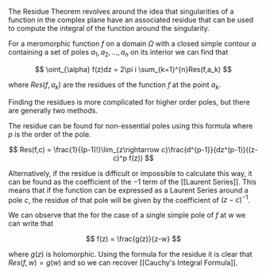 The Residue Theorem revolves around the idea that singularities of a function in the complex plane have an associated residue that can be used to compute the integral of the function around the singularity.

For a meromorphic function $f$ on a domain $\Omega$ with a closed simple contour $\alpha$ containing a set of poles $a_1, a_2, ... , a_n$ on its interior we can find that

$$
\oint_{\alpha} f(z)dz = 2\pi i \sum_{k=1}^{n}Res(f,a_k)
$$

where $Res(f, a_k)$ are the residues of the function $f$ at the point $a_k$.

Finding the residues is more complicated for higher order poles, but there are generally two methods.

The residue can be found for non-essential poles using this formula where $p$ is the order of the pole.

$$
	Res(f,c) = \frac{1}{(p-1)!}\lim_{z\rightarrow c}\frac{d^{p-1}}{dz^(p-1)}((z-c)^p f(z))
$$

Alternatively, if the residue is difficult or impossible to calculate this way, it can be found as the coefficient of the $-1$ term of the [[Laurent Series]]. This means that if the function can be expressed as a Laurent Series around a pole $c$, the residue of that pole will be given by the coefficient of $(z-c)^{-1}$. 

We can observe that the for the case of a single simple pole of $f$ at $w$ we can write that

$$
f(z) = \frac{g(z)}{z-w}
$$

where $g(z)$ is holomorphic. Using the formula for the residue it is clear that $Res(f, w) = g(w)$ and so we can recover [[Cauchy's Integral Formula]].